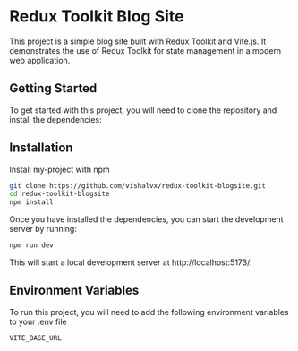 # Redux Toolkit Blog Site

This project is a simple blog site built with Redux Toolkit and Vite.js. It demonstrates the use of Redux Toolkit for state management in a modern web application.

## Getting Started

To get started with this project, you will need to clone the repository and install the dependencies:



## Installation

Install my-project with npm

```bash
git clone https://github.com/vishalvx/redux-toolkit-blogsite.git
cd redux-toolkit-blogsite
npm install
```


Once you have installed the dependencies, you can start the development server by running:
```bash
npm run dev
```


This will start a local development server at http://localhost:5173/.


## Environment Variables

To run this project, you will need to add the following environment variables to your .env file

`VITE_BASE_URL`

